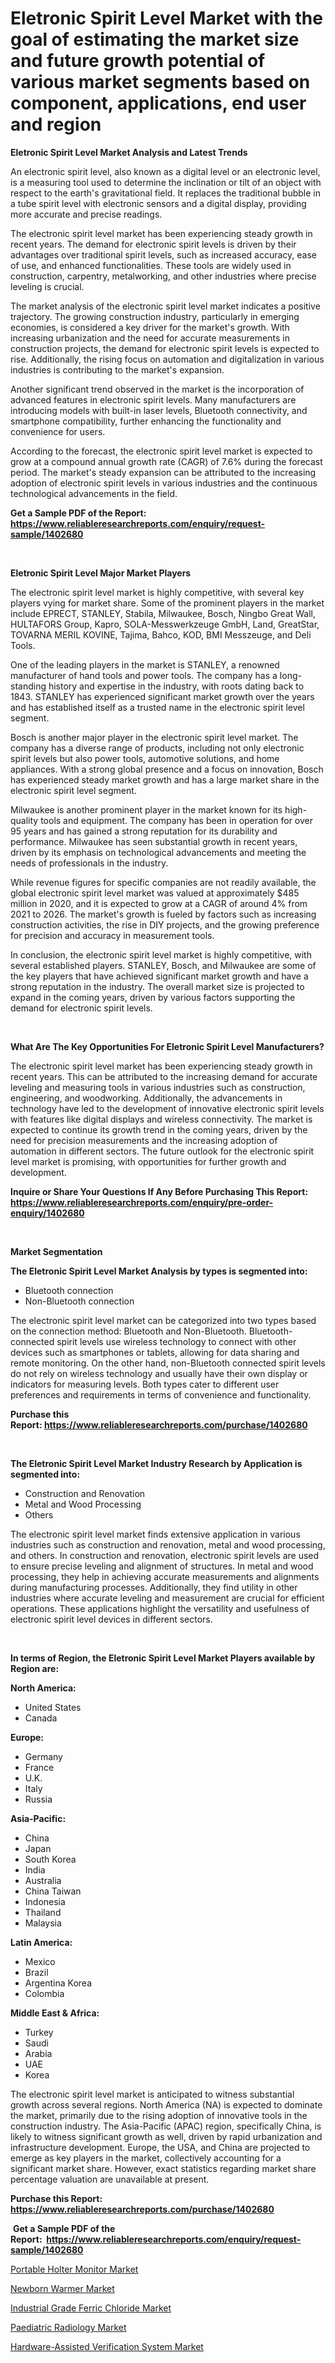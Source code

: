 <p><h1>Eletronic Spirit Level Market with the goal of estimating the market size and future growth potential of various market segments based on component, applications, end user and region</h1></p><p><strong>Eletronic Spirit Level Market Analysis and Latest Trends</strong></p>
<p><p>An electronic spirit level, also known as a digital level or an electronic level, is a measuring tool used to determine the inclination or tilt of an object with respect to the earth's gravitational field. It replaces the traditional bubble in a tube spirit level with electronic sensors and a digital display, providing more accurate and precise readings.</p><p>The electronic spirit level market has been experiencing steady growth in recent years. The demand for electronic spirit levels is driven by their advantages over traditional spirit levels, such as increased accuracy, ease of use, and enhanced functionalities. These tools are widely used in construction, carpentry, metalworking, and other industries where precise leveling is crucial.</p><p>The market analysis of the electronic spirit level market indicates a positive trajectory. The growing construction industry, particularly in emerging economies, is considered a key driver for the market's growth. With increasing urbanization and the need for accurate measurements in construction projects, the demand for electronic spirit levels is expected to rise. Additionally, the rising focus on automation and digitalization in various industries is contributing to the market's expansion.</p><p>Another significant trend observed in the market is the incorporation of advanced features in electronic spirit levels. Many manufacturers are introducing models with built-in laser levels, Bluetooth connectivity, and smartphone compatibility, further enhancing the functionality and convenience for users.</p><p>According to the forecast, the electronic spirit level market is expected to grow at a compound annual growth rate (CAGR) of 7.6% during the forecast period. The market's steady expansion can be attributed to the increasing adoption of electronic spirit levels in various industries and the continuous technological advancements in the field.</p></p>
<p><strong>Get a Sample PDF of the Report:&nbsp; <a href="https://www.reliableresearchreports.com/enquiry/request-sample/1402680">https://www.reliableresearchreports.com/enquiry/request-sample/1402680</a></strong></p>
<p>&nbsp;</p>
<p><strong>Eletronic Spirit Level Major Market Players</strong></p>
<p><p>The electronic spirit level market is highly competitive, with several key players vying for market share. Some of the prominent players in the market include EPRECT, STANLEY, Stabila, Milwaukee, Bosch, Ningbo Great Wall, HULTAFORS Group, Kapro, SOLA-Messwerkzeuge GmbH, Land, GreatStar, TOVARNA MERIL KOVINE, Tajima, Bahco, KOD, BMI Messzeuge, and Deli Tools.</p><p>One of the leading players in the market is STANLEY, a renowned manufacturer of hand tools and power tools. The company has a long-standing history and expertise in the industry, with roots dating back to 1843. STANLEY has experienced significant market growth over the years and has established itself as a trusted name in the electronic spirit level segment.</p><p>Bosch is another major player in the electronic spirit level market. The company has a diverse range of products, including not only electronic spirit levels but also power tools, automotive solutions, and home appliances. With a strong global presence and a focus on innovation, Bosch has experienced steady market growth and has a large market share in the electronic spirit level segment.</p><p>Milwaukee is another prominent player in the market known for its high-quality tools and equipment. The company has been in operation for over 95 years and has gained a strong reputation for its durability and performance. Milwaukee has seen substantial growth in recent years, driven by its emphasis on technological advancements and meeting the needs of professionals in the industry.</p><p>While revenue figures for specific companies are not readily available, the global electronic spirit level market was valued at approximately $485 million in 2020, and it is expected to grow at a CAGR of around 4% from 2021 to 2026. The market's growth is fueled by factors such as increasing construction activities, the rise in DIY projects, and the growing preference for precision and accuracy in measurement tools.</p><p>In conclusion, the electronic spirit level market is highly competitive, with several established players. STANLEY, Bosch, and Milwaukee are some of the key players that have achieved significant market growth and have a strong reputation in the industry. The overall market size is projected to expand in the coming years, driven by various factors supporting the demand for electronic spirit levels.</p></p>
<p>&nbsp;</p>
<p><strong>What Are The Key Opportunities For Eletronic Spirit Level Manufacturers?</strong></p>
<p><p>The electronic spirit level market has been experiencing steady growth in recent years. This can be attributed to the increasing demand for accurate leveling and measuring tools in various industries such as construction, engineering, and woodworking. Additionally, the advancements in technology have led to the development of innovative electronic spirit levels with features like digital displays and wireless connectivity. The market is expected to continue its growth trend in the coming years, driven by the need for precision measurements and the increasing adoption of automation in different sectors. The future outlook for the electronic spirit level market is promising, with opportunities for further growth and development.</p></p>
<p><strong>Inquire or Share Your Questions If Any Before Purchasing This Report: <a href="https://www.reliableresearchreports.com/enquiry/pre-order-enquiry/1402680">https://www.reliableresearchreports.com/enquiry/pre-order-enquiry/1402680</a></strong></p>
<p>&nbsp;</p>
<p><strong>Market Segmentation</strong></p>
<p><strong>The Eletronic Spirit Level Market Analysis by types is segmented into:</strong></p>
<p><ul><li>Bluetooth connection</li><li>Non-Bluetooth connection</li></ul></p>
<p><p>The electronic spirit level market can be categorized into two types based on the connection method: Bluetooth and Non-Bluetooth. Bluetooth-connected spirit levels use wireless technology to connect with other devices such as smartphones or tablets, allowing for data sharing and remote monitoring. On the other hand, non-Bluetooth connected spirit levels do not rely on wireless technology and usually have their own display or indicators for measuring levels. Both types cater to different user preferences and requirements in terms of convenience and functionality.</p></p>
<p><strong>Purchase this Report:&nbsp;<a href="https://www.reliableresearchreports.com/purchase/1402680">https://www.reliableresearchreports.com/purchase/1402680</a></strong></p>
<p>&nbsp;</p>
<p><strong>The Eletronic Spirit Level Market Industry Research by Application is segmented into:</strong></p>
<p><ul><li>Construction and Renovation</li><li>Metal and Wood Processing</li><li>Others</li></ul></p>
<p><p>The electronic spirit level market finds extensive application in various industries such as construction and renovation, metal and wood processing, and others. In construction and renovation, electronic spirit levels are used to ensure precise leveling and alignment of structures. In metal and wood processing, they help in achieving accurate measurements and alignments during manufacturing processes. Additionally, they find utility in other industries where accurate leveling and measurement are crucial for efficient operations. These applications highlight the versatility and usefulness of electronic spirit level devices in different sectors.</p></p>
<p>&nbsp;</p>
<p><strong>In terms of Region, the Eletronic Spirit Level Market Players available by Region are:</strong></p>
<p>
    <p> <strong> North America: </strong>
        <ul>
            <li>United States</li>
            <li>Canada</li>
        </ul>
        </p> 
    <p> <strong> Europe: </strong>
        <ul>
            <li>Germany</li>
            <li>France</li>
            <li>U.K.</li>
            <li>Italy</li>
            <li>Russia</li>
        </ul>
        </p> 
    <p> <strong> Asia-Pacific: </strong>
        <ul>
            <li>China</li>
            <li>Japan</li>
            <li>South Korea</li>
            <li>India</li>
            <li>Australia</li>
            <li>China Taiwan</li>
            <li>Indonesia</li>
            <li>Thailand</li>
            <li>Malaysia</li>
        </ul>
        </p> 
    <p> <strong> Latin America: </strong>
        <ul>
            <li>Mexico</li>
            <li>Brazil</li>
            <li>Argentina Korea</li>
            <li>Colombia</li>
        </ul>
        </p> 
    <p> <strong> Middle East & Africa: </strong>
        <ul>
            <li>Turkey</li>
            <li>Saudi</li>
            <li>Arabia</li>
            <li>UAE</li>
            <li>Korea</li>
        </ul>
    </p>
    </p>
<p><p>The electronic spirit level market is anticipated to witness substantial growth across several regions. North America (NA) is expected to dominate the market, primarily due to the rising adoption of innovative tools in the construction industry. The Asia-Pacific (APAC) region, specifically China, is likely to witness significant growth as well, driven by rapid urbanization and infrastructure development. Europe, the USA, and China are projected to emerge as key players in the market, collectively accounting for a significant market share. However, exact statistics regarding market share percentage valuation are unavailable at present.</p></p>
<p><strong>Purchase this Report: <a href="https://www.reliableresearchreports.com/purchase/1402680">https://www.reliableresearchreports.com/purchase/1402680</a></strong></p>
<p>&nbsp;<strong>Get a Sample PDF of the Report:&nbsp;&nbsp;<a href="https://www.reliableresearchreports.com/enquiry/request-sample/1402680">https://www.reliableresearchreports.com/enquiry/request-sample/1402680</a></strong></p>
<p><strong></strong></p>
<p><p><a href="https://medium.com/@dorinaprifti56/portable-holter-monitor-market-analysis-and-sze-forecasted-for-period-from-2023-to-2030-8a0dd64d7058">Portable Holter Monitor Market</a></p><p><a href="https://medium.com/@adealoshi97/newborn-warmer-market-trends-and-market-analysis-forecasted-for-period-2023-2030-83c9ffe6b8b0">Newborn Warmer Market</a></p><p><a href="https://github.com/kartikreportprime/Market-Research-Report-List-1/blob/main/industrial-grade-ferric-chloride-market.md">Industrial Grade Ferric Chloride Market</a></p><p><a href="https://medium.com/@albanamusaj1924/paediatric-radiology-market-the-key-to-successful-business-strategy-forecast-till-2030-0164172c43a7">Paediatric Radiology Market</a></p><p><a href="https://github.com/JameTravis/Market-Research-Report-List-2/blob/main/hardware-assisted-verification-system-market.md">Hardware-Assisted Verification System Market</a></p></p>